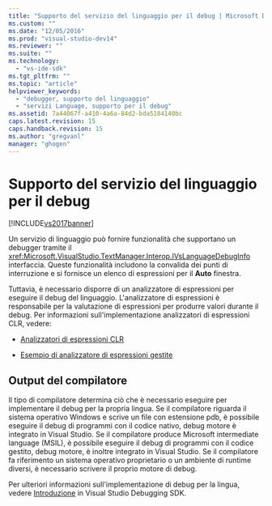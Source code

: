 ```yaml
---
title: "Supporto del servizio del linguaggio per il debug | Microsoft Docs"
ms.custom: ""
ms.date: "12/05/2016"
ms.prod: "visual-studio-dev14"
ms.reviewer: ""
ms.suite: ""
ms.technology: 
  - "vs-ide-sdk"
ms.tgt_pltfrm: ""
ms.topic: "article"
helpviewer_keywords: 
  - "debugger, supporto del linguaggio"
  - "servizi Language, supporto per il debug"
ms.assetid: 7a44067f-a410-4a6a-84d2-bda5184140bc
caps.latest.revision: 15
caps.handback.revision: 15
ms.author: "gregvanl"
manager: "ghogen"
---
```

# Supporto del servizio del linguaggio per il debug
[!INCLUDE[vs2017banner](../../code-quality/includes/vs2017banner.md)]

Un servizio di linguaggio può fornire funzionalità che supportano un debugger tramite il <xref:Microsoft.VisualStudio.TextManager.Interop.IVsLanguageDebugInfo> interfaccia. Queste funzionalità includono la convalida dei punti di interruzione e si fornisce un elenco di espressioni per il **Auto** finestra.  
  
 Tuttavia, è necessario disporre di un analizzatore di espressioni per eseguire il debug del linguaggio. L'analizzatore di espressioni è responsabile per la valutazione di espressioni per produrre valori durante il debug. Per informazioni sull'implementazione analizzatori di espressioni CLR, vedere:  
  
-   [Analizzatori di espressioni CLR](https://github.com/Microsoft/ConcordExtensibilitySamples/wiki/CLR-Expression-Evaluators)  
  
-   [Esempio di analizzatore di espressioni gestite](https://github.com/Microsoft/ConcordExtensibilitySamples/wiki/Managed-Expression-Evaluator-Sample)  
  
## Output del compilatore  
 Il tipo di compilatore determina ciò che è necessario eseguire per implementare il debug per la propria lingua. Se il compilatore riguarda il sistema operativo Windows e scrive un file con estensione pdb, è possibile eseguire il debug di programmi con il codice nativo, debug motore è integrato in Visual Studio. Se il compilatore produce Microsoft intermediate language \(MSIL\), è possibile eseguire il debug di programmi con il codice gestito, debug motore, è inoltre integrato in Visual Studio. Se il compilatore fa riferimento un sistema operativo proprietario o un ambiente di runtime diversi, è necessario scrivere il proprio motore di debug.  
  
 Per ulteriori informazioni sull'implementazione di debug per la lingua, vedere [Introduzione](../../extensibility/debugger/getting-started-with-debugger-extensibility.md) in Visual Studio Debugging SDK.
